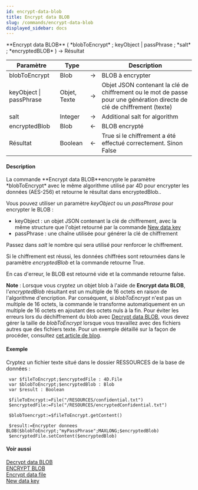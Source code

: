 ```yaml
---
id: encrypt-data-blob
title: Encrypt data BLOB
slug: /commands/encrypt-data-blob
displayed_sidebar: docs
---
```


<!--REF #_command_.Encrypt data BLOB.Syntax-->**Encrypt data BLOB** ( *blobToEncrypt* ; keyObject | passPhrase ; *salt* ; *encryptedBLOB* ) -> Résultat<!-- END REF-->
<!--REF #_command_.Encrypt data BLOB.Params-->
| Paramètre | Type |  | Description |
| --- | --- | --- | --- |
| blobToEncrypt | Blob | &#8594;  | BLOB à encrypter |
| keyObject &#124; passPhrase | Objet, Texte | &#8594;  | Objet JSON contenant la clé de chiffrement ou le mot de passe pour une génération directe de clé de chiffrement (texte) |
| salt | Integer | &#8594;  | Additional salt for algorithm |
| encryptedBlob | Blob | &#8592; | BLOB encrypté |
| Résultat | Boolean | &#8592; | True si le chiffrement a été effectué correctement. Sinon False |

<!-- END REF-->

#### Description 

<!--REF #_command_.Encrypt data BLOB.Summary-->La commande **Encrypt data BLOB**encrypte le paramètre *blobToEncrypt* avec le même algorithme utilisé par 4D pour encrypter les données (AES-256) et retourne le résultat dans encryptedBlob.<!-- END REF-->.

Vous pouvez utiliser un paramètre *keyObject* ou un *passPhrase* pour encrypter le BLOB :

* keyObject : un objet JSON contenant la clé de chiffrement, avec la même structure que l'objet retourné par la commande [New data key](new-data-key.md)
* passPhrase : une chaîne utilisée pour générer la clé de chiffrement

Passez dans *salt* le nombre qui sera utilisé pour renforcer le chiffrement.

Si le chiffrement est réussi, les données chiffrées sont retournées dans le paramètre *encryptedBlob* et la commande retourne True.

En cas d'erreur, le BLOB est retourné vide et la commande retourne false.

**Note** : Lorsque vous cryptez un objet blob à l'aide de **Encrypt data BLOB**, l'*encryptedBlob* résultant est un multiple de 16 octets en raison de l'algorithme d'encription. Par conséquent, si *blobToEncrypt* n'est pas un multiple de 16 octets, la commande le transforme automatiquement en un multiple de 16 octets en ajoutant des octets nuls à la fin. Pour éviter les erreurs lors du déchiffrement du blob avec [Decrypt data BLOB](decrypt-data-blob.md), vous devez gérer la taille de *blobToEncrypt* lorsque vous travaillez avec des fichiers autres que des fichiers texte. Pour un exemple détaillé sur la façon de procéder, consultez [cet article de blog](https://blog.4d.com/encrypt-your-own-data-with-the-4d-algorithm/). 

#### Exemple 

Cryptez un fichier texte situé dans le dossier RESSOURCES de la base de données :

```4d
 var $fileToEncrypt;$encryptedFile : 4D.File
 var $blobToEncrypt;$encryptedBlob : Blob
 var $result : Boolean
 
 $fileToEncrypt:=File("/RESOURCES/confidential.txt")
 $encryptedFile:=File("/RESOURCES/encryptedConfidential.txt")
 
 $blobToencrypt:=$fileToEncrypt.getContent()
 
 $result:=Encrypter donnees BLOB($blobToEncrypt;"myPassPhrase";MAXLONG;$encryptedBlob)
 $encryptedFile.setContent($encryptedBlob)
```

#### Voir aussi 

  
[Decrypt data BLOB](decrypt-data-blob.md)  
[ENCRYPT BLOB](encrypt-blob.md)  
[Encrypt data file](encrypt-data-file.md)  
[New data key](new-data-key.md)  